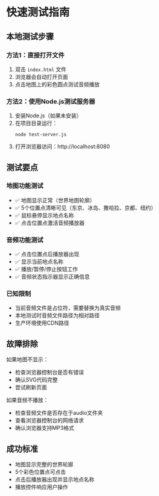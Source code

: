 # 快速测试指南

## 本地测试步骤

### 方法1：直接打开文件
1. 双击 `index.html` 文件
2. 浏览器会自动打开页面
3. 点击地图上的彩色圆点测试音频播放

### 方法2：使用Node.js测试服务器
1. 安装Node.js（如果未安装）
2. 在项目目录运行：
   ```
   node test-server.js
   ```
3. 打开浏览器访问：http://localhost:8080

## 测试要点

### 地图功能测试
- ✅ 地图显示正常（世界地图轮廓）
- ✅ 5个位置点清晰可见（东京、冰岛、撒哈拉、京都、纽约）
- ✅ 鼠标悬停显示地点名称
- ✅ 点击位置点激活音频播放器

### 音频功能测试
- ✅ 点击位置点后播放器出现
- ✅ 显示当前地点名称
- ✅ 播放/暂停/停止按钮工作
- ✅ 音频状态指示器显示正确信息

### 已知限制
- 当前音频文件是占位符，需要替换为真实音频
- 本地测试时音频文件路径为相对路径
- 生产环境使用CDN路径

## 故障排除

如果地图不显示：
- 检查浏览器控制台是否有错误
- 确认SVG代码完整
- 尝试刷新页面

如果音频不播放：
- 检查音频文件是否存在于audio文件夹
- 查看浏览器控制台的网络请求
- 确认浏览器支持MP3格式

## 成功标准
- 地图显示完整的世界轮廓
- 5个彩色位置点可点击
- 点击后播放器出现并显示地点名称
- 播放控件响应用户操作